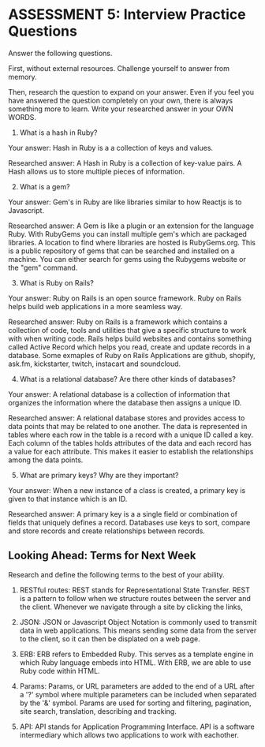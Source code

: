 # ASSESSMENT 5: Interview Practice Questions
Answer the following questions.

First, without external resources. Challenge yourself to answer from memory.

Then, research the question to expand on your answer. Even if you feel you have answered the question completely on your own, there is always something more to learn. Write your researched answer in your OWN WORDS.

1. What is a hash in Ruby?

  Your answer: Hash in Ruby is a a collection of keys and values. 

  Researched answer: A Hash in Ruby is a collection of key-value pairs. A Hash allows us to store multiple pieces of information. 



2. What is a gem?

  Your answer: Gem's in Ruby are like libraries similar to how Reactjs is to Javascript. 

  Researched answer: A Gem is like a plugin or an extension for the language Ruby. With RubyGems you can install multiple gem's which are packaged libraries. A location to find where libraries are hosted is RubyGems.org. This is a public repository of gems that can be searched and installed on a machine. You can either search for gems using the Rubygems website or the "gem" command. 



3. What is Ruby on Rails?

  Your answer: Ruby on Rails is an open source framework. Ruby on Rails helps build web applications in a more seamless way. 

  Researched answer: Ruby on Rails is a framework which contains a collection of code, tools and utilities that give a specific structure to work with when writing code. Rails helps build websites and contains something called Active Record which helps you read, create and update records in a database. Some exmaples of Ruby on Rails Applications are github, shopify, ask.fm, kickstarter, twitch, instacart and soundcloud. 



4. What is a relational database? Are there other kinds of databases?

  Your answer: A relational database is a collection of information that organizes the information where the database then assigns a unique ID.

  Researched answer: A relational database stores and provides access to data points that may be related to one another. The data is represented in tables where each row in the table is a record with a unique ID called a key. Each column of the tables holds attributes of the data and each record has a value for each attribute. This makes it easier to establish the relationships among the data points. 



5. What are primary keys? Why are they important?

  Your answer: When a new instance of a class is created, a primary key is given to that instance which is an ID. 

  Researched answer: A primary key is a a single field or combination of fields that uniquely defines a record. Databases use keys to sort, compare and store records and create relationships between records. 



## Looking Ahead: Terms for Next Week
Research and define the following terms to the best of your ability.

1. RESTful routes: REST stands for Representational State Transfer. REST is a pattern to follow when we structure routes between the server and the client. Whenever we navigate through a site by clicking the links,  

2. JSON: JSON or Javascript Object Notation is commonly used to transmit data in web applications. This means sending some data from the server to the client, so it can then be displated on a web page. 

3. ERB: ERB refers to Embedded Ruby. This serves as a template engine in which Ruby language embeds into HTML. With ERB, we are able to use Ruby code within HTML.

4. Params: Params, or URL parameters are added to the end of a URL after a '?' symbol where multiple parameters can be included when separated by the '&' symbol. Params are used for sorting and filtering, pagination, site search, translation, describing and tracking. 

5. API: API stands for Application Programming Interface. API is a software intermediary which allows two applications to work with eachother.
